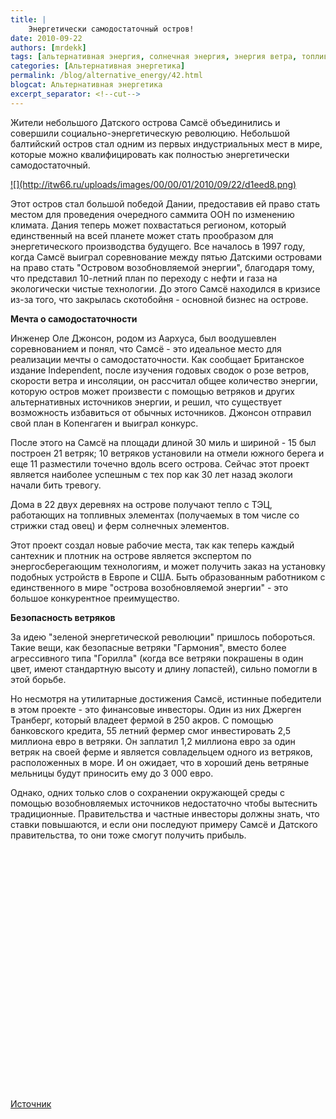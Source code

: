 ```yaml
---
title: |
    Энергетически самодостаточный остров!
date: 2010-09-22
authors: [mrdekk]
tags: [альтернативная энергия, солнечная энергия, энергия ветра, топливные гранулы]
categories: [Альтернативная энергетика]
permalink: /blog/alternative_energy/42.html
blogcat: Альтернативная энергетика
excerpt_separator: <!--cut-->
---
```


Жители небольшого Датского острова Самсё объединились и совершили социально-энергетическую революцию. Небольшой балтийский остров стал одним из первых индустриальных мест в мире, которые можно квалифицировать как полностью энергетически самодостаточный.

<a href="http://itw66.ru/files/power_samso.png">
![](http://itw66.ru/uploads/images/00/00/01/2010/09/22/d1eed8.png)
</a>


<!--cut-->


Этот остров стал большой победой Дании, предоставив ей право стать местом для проведения очередного саммита ООН по изменению климата. Дания теперь может похвастаться регионом, который единственный на всей планете может стать прообразом для энергетического производства будущего. Все началось в 1997 году, когда Самсё выиграл соревнование между пятью Датскими островами на право стать "Островом возобновляемой энергии", благодаря тому, что представил 10-летний план по переходу с нефти и газа на экологически чистые технологии. До этого Самсё находился в кризисе из-за того, что закрылась скотобойня - основной бизнес на острове.

**Мечта о самодостаточности**

Инженер Оле Джонсон, родом из Аархуса, был воодушевлен соревнованием и понял, что Самсё - это идеальное место для реализации мечты о самодостаточности. Как сообщает Британское издание Independent, после изучения годовых сводок о розе ветров, скорости ветра и инсоляции, он рассчитал общее количество энергии, которую остров может произвести с помощью ветряков и других альтернативных источников энергии, и решил, что существует возможность избавиться от обычных источников. Джонсон отправил свой план в Копенгаген и выиграл конкурс.

После этого на Самсё на площади длиной 30 миль и шириной - 15 был построен 21 ветряк; 10 ветряков установили на отмели южного берега и еще 11 разместили точечно вдоль всего острова. Сейчас этот проект является наиболее успешным с тех пор как 30 лет назад экологи начали бить тревогу. 

Дома в 22 двух деревнях на острове получают тепло с ТЭЦ, работающих на топливных элементах (получаемых в том числе со стрижки стад овец) и ферм солнечных элементов.

Этот проект создал новые рабочие места, так как теперь каждый сантехник и плотник на острове является экспертом по энергосберегающим технологиям, и может получить заказ на установку подобных устройств в Европе и США. Быть образованным работником с единственного в мире "острова возобновляемой энергии" - это большое конкурентное преимущество.

**Безопасность ветряков**

За идею "зеленой энергетической революции" пришлось побороться. Такие вещи, как безопасные ветряки "Гармония", вместо более агрессивного типа "Горилла" (когда все ветряки покрашены в один цвет, имеют стандартную высоту и длину лопастей), сильно помогли в этой борьбе.

Но несмотря на утилитарные достижения Самсё, истинные победители в этом проекте - это финансовые инвесторы. Один из них Джерген Транберг, который владеет фермой в 250 акров. С помощью банковского кредита, 55 летний фермер смог инвестировать 2,5 миллиона евро в ветряки. Он заплатил 1,2 миллиона евро за один ветряк на своей ферме и является совладельцем одного из ветряков, расположенных в море. И он ожидает, что в хороший день ветряные мельницы будут приносить ему до 3 000 евро.

Однако, одних только слов о сохранении окружающей среды с помощью возобновляемых источников недостаточно чтобы вытеснить традиционные. Правительства и частные инвесторы должны знать, что ставки повышаются, и если они последуют примеру Самсё и Датского правительства, то они тоже смогут получить прибыль.

<object width="640" height="385"><param name="movie" value="http://www.youtube.com/v/baeGMF-z0fM&color1=0xb1b1b1&color2=0xd0d0d0&hl=en_GB&feature=player_embedded&fs=1"></param><param name="allowFullScreen" value="true"></param><param name="allowScriptAccess" value="always"></param><embed src="http://www.youtube.com/v/baeGMF-z0fM&color1=0xb1b1b1&color2=0xd0d0d0&hl=en_GB&feature=player_embedded&fs=1" type="application/x-shockwave-flash" allowfullscreen="true" allowScriptAccess="always" width="640" height="385"></embed></object>

[Источник](http://www.ngpowereu.com/news/samso-energy-self-sufficient/)
